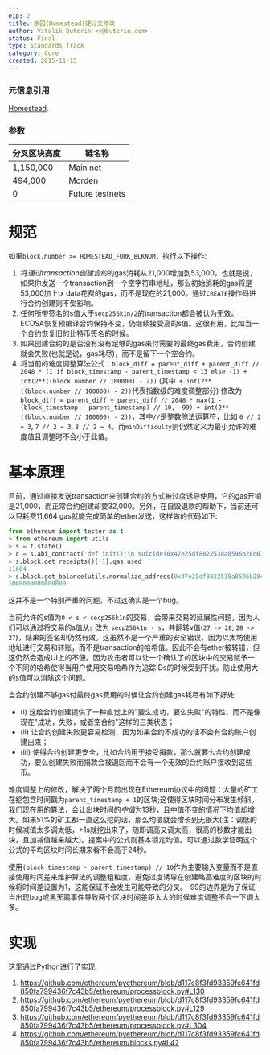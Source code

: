 ```yaml
---
eip: 2
title: 家园(Homestead)硬分叉修改
author: Vitalik Buterin <v@buterin.com>
status: Final
type: Standards Track
category: Core
created: 2015-11-15
---
```


### 元信息引用

[Homestead](https://github.com/posa88/EIPs-Chinese/blob/master/EIPS/eip-606.md).

### 参数

|   分叉区块高度   |  链名称  |
|-----------------|-------------|
|    1,150,000    | Main net    |
|   494,000       | Morden      |
|    0            | Future testnets    |

# 规范

如果`block.number >= HOMESTEAD_FORK_BLKNUM`，执行以下操作:

1. 将*通过transaction创建合约*的gas消耗从21,000增加到53,000，也就是说，如果你发送一个transaction到一个空字符串地址，那么初始消耗的gas将是53,000加上tx data花费的gas，而不是现在的21,000。通过`CREATE`操作码进行合约创建则不受影响。
2. 任何所带签名的s值大于`secp256k1n/2`的transaction都会被认为无效。ECDSA恢复预编译合约保持不变，仍继续接受高的s值。这很有用，比如当一个合约恢复旧的比特币签名的时候。
3. 如果创建合约的是否没有没有足够的gas来付需要的最终gas费用，合约创建就会失败(也就是说，gas耗尽)，而不是留下一个空合约。
4. 将当前的难度调整算法公式：`block_diff = parent_diff + parent_diff // 2048 * (1 if block_timestamp - parent_timestamp < 13 else -1) + int(2**((block.number // 100000) - 2))` (其中` + int(2**((block.number // 100000) - 2))`代表指数级的难度调整部分) 修改为 `block_diff = parent_diff + parent_diff // 2048 * max(1 - (block_timestamp - parent_timestamp) // 10, -99) + int(2**((block.number // 100000) - 2))`，其中`//`是整数除法运算符，比如 `6 // 2 = 3`, `7 // 2 = 3`, `8 // 2 = 4`。而`minDifficulty`则仍然定义为最小允许的难度值且调整时不会小于此值。

# 基本原理

目前，通过直接发送transaction来创建合约的方式被过度诱导使用，它的gas开销是21,000，而正常合约创建却要32,000。另外，在自毁退款的帮助下，当前还可以只耗费11,664 gas就能完成简单的ether发送，这样做的代码如下:

```python
from ethereum import tester as t
> from ethereum import utils
> s = t.state()
> c = s.abi_contract('def init():\n suicide(0x47e25df8822538a8596b28c637896b4d143c351e)', endowment=10**15)
> s.block.get_receipts()[-1].gas_used
11664
> s.block.get_balance(utils.normalize_address(0x47e25df8822538a8596b28c637896b4d143c351e))
1000000000000000
```
这并不是一个特别严重的问题，不过这确实是一个bug。

当前允许的s值为`0 < s < secp256k1n`的交易，会带来交易的延展性问题，因为人们可以通过将交易的s值从`s` 改为 `secp256k1n - s`，并翻转v值(`27 -> 28`, `28 -> 27`)，结果的签名却仍然有效。这虽然不是一个严重的安全错误，因为以太坊使用地址进行交易和转账，而不是transaction的哈希值。因此不会有ether被转错，但这仍然会造成UI上的不便。因为攻击者可以让一个确认了的区块中的交易赋予一个不同的哈希使得当用户使用交易哈希作为追踪IDs的时候受到干扰。防止使用大的s值可以消除这个问题。

当合约创建不够gas付最终gas费用的时候让合约创建gas耗尽有如下好处:
- (i) 这给合约创建提供了一种直觉上的"要么成功，要么失败"的特性，而不是像现在"成功，失败，或者空合约"这样的三类状态；
- (ii) 让合约创建失败更容易检测，因为如果合约不成功的话不会有合约账户创建出来；
- (iii) 使得合约创建更安全，比如合约用于接受捐款，那么就要么合约创建成功，要么创建失败而捐款会被退回而不会有一个无效的合约账户接收到这些币。

难度调整上的修改，解决了两个月前出现在Ethereum协议中的问题：大量的矿工在挖包含时间戳为`parent_timestamp + 1`的区块;这使得区块时间分布发生倾斜。我们现在用的算法，会让出块时间的*中值*为13秒，且中值不变的情况下均值却增大。如果51%的矿工都一直这么挖的话，那么均值就会增长到无限大(注：调低的时候减值太多调太低，+1s就挖出来了，随即调高又调太高，很高的秒数才能出块，且加减值越来越大)。提案中的公式则基本锁定均值。可以通过数学证明这个公式的平均区块时间长期来看不会高于24秒。

使用`(block_timestamp - parent_timestamp) // 10`作为主要输入变量而不是直接使用时间差来维护算法的调整粗粒度，避免过度诱导在创建略高难度的区块的时候将时间差设置为1，这能保证不会发生可能导致的分叉。-99的边界是为了保证当出现bug或黑天鹅事件导致两个区块时间差距太大的时候难度调整不会一下调太多。

# 实现

这里通过Python进行了实现:

1. https://github.com/ethereum/pyethereum/blob/d117c8f3fd93359fc641fd850fa799436f7c43b5/ethereum/processblock.py#L130
2. https://github.com/ethereum/pyethereum/blob/d117c8f3fd93359fc641fd850fa799436f7c43b5/ethereum/processblock.py#L129
3. https://github.com/ethereum/pyethereum/blob/d117c8f3fd93359fc641fd850fa799436f7c43b5/ethereum/processblock.py#L304
4. https://github.com/ethereum/pyethereum/blob/d117c8f3fd93359fc641fd850fa799436f7c43b5/ethereum/blocks.py#L42
